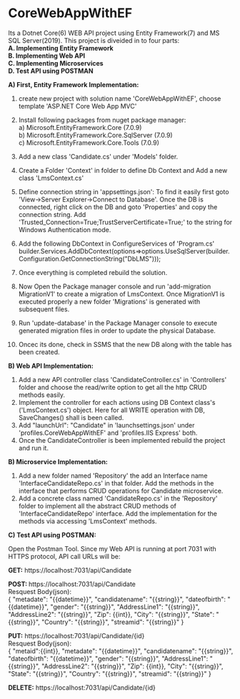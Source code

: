 # CoreWebAppWithEF
Its a Dotnet Core(6) WEB API project using Entity Framework(7) and MS SQL Server(2019). This project is diveided in to four parts:\
<b>A. Implementing Entity Framework\
B. Implementing Web API\
C. Implementing Microservices\
D. Test API using POSTMAN</b>

<b>A) First, Entity Framework Implementation:</b>

1. create new project with solution name 'CoreWebAppWithEF', choose template 'ASP.NET Core Web App MVC'
2. Install following packages from nuget package manager:\
     a) Microsoft.EntityFramework.Core (7.0.9)\
     b) Microsoft.EntityFramework.Core.SqlServer (7.0.9)\
     c) Microsoft.EntityFramework.Core.Tools (7.0.9)
4. Add a new class 'Candidate.cs' under 'Models' folder.
5. Create a Folder 'Context' in folder to define Db Context and Add a new class 'LmsContext.cs'
6. Define connection string in 'appsettings.json':
    To find it easily first goto 'View->Server Explorer->Connect to Database'.
    Once the DB is connected, right click on the DB and goto 'Properties' and copy the connection string.
    Add 'Trusted_Connection=True;TrustServerCertificate=True;' to the string for Windows Authentication mode.

7.  Add the following DbContext in ConfigureServices of 'Program.cs'
    builder.Services.AddDbContext<LmsContext>(options=>options.UseSqlServer(builder.Configuration.GetConnectionString("DbLMS")));
8. Once everything is completed rebuild the solution.
9. Now Open the Package manager console and run 'add-migration MigrationV1' to create a migration of LmsContext. Once MigrationV1 is executed properly a new folder 'Migrations' is generated with subsequent files.
10. Run 'update-database' in the Package Manager console to execute generated migration files in order to update the physical Database.
11. Oncec its done, check in SSMS that the new DB along with the table has been created.

<b>B) Web API Implementation:</b>

1. Add a new API controller class 'CandidateController.cs' in 'Controllers' folder and choose the read/write option to get all the http CRUD methods easily.
2. Implement the controller for each actions using DB Context class's ('LmsContext.cs') object. Here for all WRITE operation with DB, SaveChanges() shall is been called.
3. Add "launchUrl": "Candidate" in 'launchsettings.json' under 'profiles.CoreWebAppWithEF' and 'profiles.IIS Express' both.
4. Once the CandidateController is been implemented rebuild the project and run it.

<b>B) Microservice Implementation:</b>
1. Add a new folder named 'Repository' the add an Interface name 'InterfaceCandidateRepo.cs' in that folder. Add the methods in the interface that performs CRUD operations for Candidate microservice.
2. Add a concrete class named 'CandidateRepo.cs' in the 'Repository' folder to implement all the abstract CRUD methods of 'InterfaceCandidateRepo' interface. Add the implementation for the methods via accessing 'LmsContext' methods.

<b>C) Test API using POSTMAN:</b>

Open the Postman Tool. Since my Web API is running at port 7031 with HTTPS protocol, API call URLs will be:

<b>GET:</b> 
https://localhost:7031/api/Candidate 

<b>POST:
</b> https://localhost:7031/api/Candidate
</br>Resquest Body(json):\
{
"metadate": "{{datetime}}",
"candidatename": "{{string}}",
"dateofbirth": "{{datetime}}",
"gender": "{{string}}",
"AddressLine1": "{{string}}",
"AddressLine2": "{{string}}",
"Zip": {{int}},
"City": "{{string}}",
"State": "{{string}}",
"Country": "{{string}}",
"streamid": "{{string}}"
}

<b>PUT:</b> 
https://localhost:7031/api/Candidate/{id}
</br>Resquest Body(json):\
{
"metaid":{{int}},
"metadate": "{{datetime}}",
"candidatename": "{{string}}",
"dateofbirth": "{{datetime}}",
"gender": "{{string}}",
"AddressLine1": "{{string}}",
"AddressLine2": "{{string}}",
"Zip": {{int}},
"City": "{{string}}",
"State": "{{string}}",
"Country": "{{string}}",
"streamid": "{{string}}"
}

<b>DELETE:</b> 
https://localhost:7031/api/Candidate/{id}
